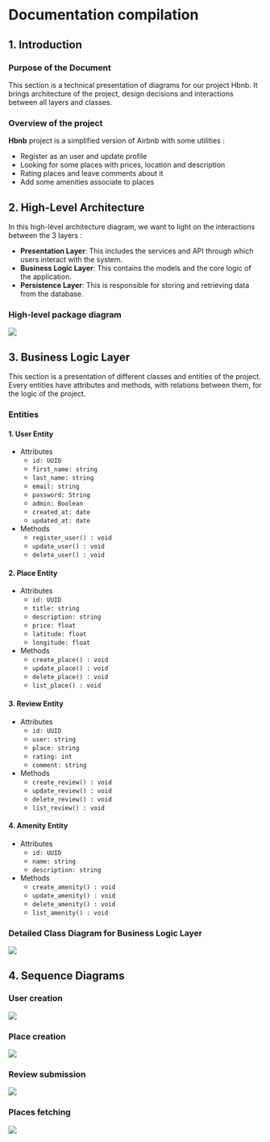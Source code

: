 # **Documentation compilation**

## **1. Introduction**

### **Purpose of the Document**

This section is a technical presentation of diagrams for our project Hbnb. It brings architecture of the project, design decisions and interactions between all layers and classes.

### **Overview of the project**

**Hbnb** project is a simplified version of Airbnb with some utilities :

- Register as an user and update profile
- Looking for some places with prices, location and description
- Rating places and leave comments about it
- Add some amenities associate to places

## **2. High-Level Architecture**

In this high-level architecture diagram, we want to light on the interactions between the 3 layers :

- **Presentation Layer**: This includes the services and API through which users interact with the system.
- **Business Logic Layer**: This contains the models and the core logic of the application.
- **Persistence Layer**: This is responsible for storing and retrieving data from the database.

### **High-level package diagram**

[![](https://mermaid.ink/img/pako:eNptUl1r4zAQ_CtiXxsH23FjW5TAJe3BQaGh5V4Ov-zZG1c0XgVJ7l0a8t-rKE7AtKAH7TC7M_txgFo3BBKiKKq41rxRraxYCPdKHUnBpKMGzVvFZ8IWrb1X2BrshkisDVlih05pfsQ9GXE4FRDi7u4XOzIbrGmxOEM3z55r3gN3QNbaOoHsH2uuaYQKQ--K_g3YC3EjOrIWW7IDtjKEjkJ-Xeue3YAvz1jTKVbWGXTaVHy8WF72VrEv9KhbVY883_z2_sQDO-X2Fytb38AYeg62xtiPjthHV_AqtiZjvQfyzY2l7tHhX7QUuF-nGEWL74xK8RNrbEis0fnp-jF-QzrlftGV4qIonnZkgpSfI0ygNaoB6UxPE-jIdHgKIfisIFxCBdJ_wyWA9-tzdsh_tO4uaUb37SvIDW6tj_pd49cyHMqV4vdHZnXaEsgkS0MNkAf4DzKNb6fzOMnLMo_n6SzLJrD3pGQ-zcoizpN8niSzopwdJ_ARVOPpbV6kcZoURRGXWZ6Ux08-1u28?type=png)](https://mermaid.live/edit#pako:eNptUl1r4zAQ_CtiXxsH23FjW5TAJe3BQaGh5V4Ov-zZG1c0XgVJ7l0a8t-rKE7AtKAH7TC7M_txgFo3BBKiKKq41rxRraxYCPdKHUnBpKMGzVvFZ8IWrb1X2BrshkisDVlih05pfsQ9GXE4FRDi7u4XOzIbrGmxOEM3z55r3gN3QNbaOoHsH2uuaYQKQ--K_g3YC3EjOrIWW7IDtjKEjkJ-Xeue3YAvz1jTKVbWGXTaVHy8WF72VrEv9KhbVY883_z2_sQDO-X2Fytb38AYeg62xtiPjthHV_AqtiZjvQfyzY2l7tHhX7QUuF-nGEWL74xK8RNrbEis0fnp-jF-QzrlftGV4qIonnZkgpSfI0ygNaoB6UxPE-jIdHgKIfisIFxCBdJ_wyWA9-tzdsh_tO4uaUb37SvIDW6tj_pd49cyHMqV4vdHZnXaEsgkS0MNkAf4DzKNb6fzOMnLMo_n6SzLJrD3pGQ-zcoizpN8niSzopwdJ_ARVOPpbV6kcZoURRGXWZ6Ux08-1u28)

## **3. Business Logic Layer**

This section is a presentation of different classes and entities of the project. Every entities have attributes and methods, with relations between them, for the logic of the project.

### **Entities**

#### **1. User Entity**

- Attributes
  - `id: UUID`
  - `first_name: string`
  - `last_name: string`
  - `email: string`
  - `password: String`
  - `admin: Boolean`
  - `created_at: date`
  - `updated_at: date`
- Methods
  - `register_user() : void`
  - `update_user() : void`
  - `delete_user() : void`

#### **2. Place Entity**

- Attributes
  - `id: UUID`
  - `title: string`
  - `description: string`
  - `price: float`
  - `latitude: float`
  - `longitude: float`
- Methods
  - `create_place() : void`
  - `update_place() : void`
  - `delete_place() : void`
  - `list_place() : void`

#### **3. Review Entity**

- Attributes
  - `id: UUID`
  - `user: string`
  - `place: string`
  - `rating: int`
  - `comment: string`
- Methods
  - `create_review() : void`
  - `update_review() : void`
  - `delete_review() : void`
  - `list_review() : void`

#### **4. Amenity Entity**

- Attributes
  - `id: UUID`
  - `name: string`
  - `description: string`
- Methods
  - `create_amenity() : void`
  - `update_amenity() : void`
  - `delete_amenity() : void`
  - `list_amenity() : void`

### **Detailed Class Diagram for Business Logic Layer**

[![](https://mermaid.ink/img/pako:eNp9lFFvmzAUhf-K5adNDVEIJCF-qNS1eYi0TVPXbGqFFHnYodbARhezrMvy33chlGYxCbzg73DNPcc2O5oYISmjScbL8k7xFHgea6FAJlYZTR4-xJrg1ehk9XVxT3axjm3NPCXIarW868YbBaVda55LwkhpQem007D-nCRzrjIXF_jFrQHhKlzkSiP-YUwmue54ApJbKdbcoijwsVOqQvQrVyBTVVoJ66qU8O59xw8Vp1TITB7Rmu1RPIroy8eb28X5jK6sspmbAU5cJqCKJnNHLEAldc0mM9x2NOM4VyV6BKPTfuUQ0LrIeCJdr6e4NXuKM8zrDfZEcPNp8Xn58HghhN59cDmDtnUs1Mq-uM27Qtu-KzQGjnCPhfvFt-Xi-wUH9Q7oWag6FRcDrpROkSt9tBYmxxbsWacgfym5dY06vPXp8MbmG_3PZXOQPe_vdbtfGTFbXR60AzGe1y0kIwUHS8zm-AXPu36NiRHMzCQK26MDmoISlFmo5IDmEvBw45Du6tqY2meZy5gyfBQcfsY01nusKbh-MiZ_LQNTpc-UbXhW4uhgvP05dRSkFhJuTaUtZcE0bCahbEd_U-aPR0M_iHw_GM0n_nwymw7oC2XeeBoNw2g2mgR-NA3DcBLuB_RP82F_GEwn43nk4z0PgmgW7v8Bg8mb0A?type=png)](https://mermaid.live/edit#pako:eNp9lFFvmzAUhf-K5adNDVEIJCF-qNS1eYi0TVPXbGqFFHnYodbARhezrMvy33chlGYxCbzg73DNPcc2O5oYISmjScbL8k7xFHgea6FAJlYZTR4-xJrg1ehk9XVxT3axjm3NPCXIarW868YbBaVda55LwkhpQem007D-nCRzrjIXF_jFrQHhKlzkSiP-YUwmue54ApJbKdbcoijwsVOqQvQrVyBTVVoJ66qU8O59xw8Vp1TITB7Rmu1RPIroy8eb28X5jK6sspmbAU5cJqCKJnNHLEAldc0mM9x2NOM4VyV6BKPTfuUQ0LrIeCJdr6e4NXuKM8zrDfZEcPNp8Xn58HghhN59cDmDtnUs1Mq-uM27Qtu-KzQGjnCPhfvFt-Xi-wUH9Q7oWag6FRcDrpROkSt9tBYmxxbsWacgfym5dY06vPXp8MbmG_3PZXOQPe_vdbtfGTFbXR60AzGe1y0kIwUHS8zm-AXPu36NiRHMzCQK26MDmoISlFmo5IDmEvBw45Du6tqY2meZy5gyfBQcfsY01nusKbh-MiZ_LQNTpc-UbXhW4uhgvP05dRSkFhJuTaUtZcE0bCahbEd_U-aPR0M_iHw_GM0n_nwymw7oC2XeeBoNw2g2mgR-NA3DcBLuB_RP82F_GEwn43nk4z0PgmgW7v8Bg8mb0A)

## **4. Sequence Diagrams**

### User creation

[![](https://mermaid.ink/img/pako:eNplUUtPwzAM_iuRz93oa2zNYRIMISFxQENwQLmY1isRbTLyQMC0_06y0Ullt_jz97CdHdS6IeBg6cOTqulGYmuwF2qLxslablE59mTJjJGrh7sxcO2tVGTtvW5lPW7doMNXtCSUUNFpslwGOY8ebIVdx9Yx2x5jQtFK6ww6qQM_cAJ9ZM7ZM3ayQUcMVcMejK5DazARakQO4iGes0f8pGNIxIQaOpPziJVWG2n6g-S_5TD_mpw36ui6JrvVKu4YJw6MGHOinC3GHn0dp764Rdl5Q5BAa2QD3BlPCfRkeowl7IRiTIB7o54E8PBs0LwLEGofNOG8L1r3g8xo374B32BnQ-W38UZ__3lCDamGzEp75YAXVXowAb6DL-BlWkyLsixm6eViNq-yqkzgG3iW5tOyyvOsmOdlVSyK-T6Bn0NuOp2laZ5laVFmizwI8_0vK0rKHA?type=png)](https://mermaid.live/edit#pako:eNplUUtPwzAM_iuRz93oa2zNYRIMISFxQENwQLmY1isRbTLyQMC0_06y0Ullt_jz97CdHdS6IeBg6cOTqulGYmuwF2qLxslablE59mTJjJGrh7sxcO2tVGTtvW5lPW7doMNXtCSUUNFpslwGOY8ebIVdx9Yx2x5jQtFK6ww6qQM_cAJ9ZM7ZM3ayQUcMVcMejK5DazARakQO4iGes0f8pGNIxIQaOpPziJVWG2n6g-S_5TD_mpw36ui6JrvVKu4YJw6MGHOinC3GHn0dp764Rdl5Q5BAa2QD3BlPCfRkeowl7IRiTIB7o54E8PBs0LwLEGofNOG8L1r3g8xo374B32BnQ-W38UZ__3lCDamGzEp75YAXVXowAb6DL-BlWkyLsixm6eViNq-yqkzgG3iW5tOyyvOsmOdlVSyK-T6Bn0NuOp2laZ5laVFmizwI8_0vK0rKHA)

### Place creation

[![](https://mermaid.ink/img/pako:eNplUctu2zAQ_BViTw1gG9TDkcVDgMS-FOjBcNEeCl420lohIi0dkiqaGP73knYcQMmJ5MzOzO7yCI1tCRR4ehmJG9oY7BwOmg_ogmnMATmIX57cFLnffp8CD6M3TN7_sJ1pptQGAz6iJ82ak9P87i7KVfIQa-x78W3bY0OicYTBWBYu9eLDjeZYEqsn3kr8xt60GEggt2LrbBMpsbtoNE-Ko_iarsRP_EviEpVAzVdq_jVjbXlv3HDWfPa89r-jMDqOhz9YTuOlbiOZZlTvQTvqjA_uMldzMaUWZtA504IKbqQZDOQGTE84ahZCQ3iigTSoeG3RPWvQfIqauM0_1g5XmbNj9wRqj72Pr_GQdvL-fR-oI27Jre3IAVRRl2cTUEf4B6qUxaIoy2Ipb1fLqs4S-woqk_mirPM8K6q8rItVUZ1m8HbOlYullHmWyVspyyor6-r0H_lyw18?type=png)](https://mermaid.live/edit#pako:eNplUctu2zAQ_BViTw1gG9TDkcVDgMS-FOjBcNEeCl420lohIi0dkiqaGP73knYcQMmJ5MzOzO7yCI1tCRR4ehmJG9oY7BwOmg_ogmnMATmIX57cFLnffp8CD6M3TN7_sJ1pptQGAz6iJ82ak9P87i7KVfIQa-x78W3bY0OicYTBWBYu9eLDjeZYEqsn3kr8xt60GEggt2LrbBMpsbtoNE-Ko_iarsRP_EviEpVAzVdq_jVjbXlv3HDWfPa89r-jMDqOhz9YTuOlbiOZZlTvQTvqjA_uMldzMaUWZtA504IKbqQZDOQGTE84ahZCQ3iigTSoeG3RPWvQfIqauM0_1g5XmbNj9wRqj72Pr_GQdvL-fR-oI27Jre3IAVRRl2cTUEf4B6qUxaIoy2Ipb1fLqs4S-woqk_mirPM8K6q8rItVUZ1m8HbOlYullHmWyVspyyor6-r0H_lyw18)

### Review submission

[![](https://mermaid.ink/img/pako:eNplUctOwzAQ_BVrTyC1lfNo0_hQCcoFiUNVBAfki0m2qUWzLrbDq-q_YxeCCJzsnfHM7K4PUJkaQYDD5w6pwiutGqtaSXtlva70XpFndw7tELlYXQ-By85pQuduTKOrIXWlvHpUDiVJik7jxSLIRfRgS7XbsbM1vmh8ZbfdY6ud04bOJQU2PBzYCnavdrpWHpmimq2sqQL1SyZp8D7o-2zBbtULsu-giErqufH_nKWhjbbtSfTXtG9_jb6zFA63NxSnix0HMo4o-qQ1Ntp5q3zojlVfrljDCBqraxDedjiCFm2rYgkHSYxJ8FtsUYII11rZJwmSjkETtvlgTNvLrOmaLYiN2rlQdfu4mO_v-0EtUo12aTryIHI-O5mAOMBbLLNJlufZlM_m06JMynwE7yASnk7yMk2TrEjzMptnxXEEH6dcPplyniYJn3GeF0leFsdPtS_D8Q?type=png)](https://mermaid.live/edit#pako:eNplUctOwzAQ_BVrTyC1lfNo0_hQCcoFiUNVBAfki0m2qUWzLrbDq-q_YxeCCJzsnfHM7K4PUJkaQYDD5w6pwiutGqtaSXtlva70XpFndw7tELlYXQ-By85pQuduTKOrIXWlvHpUDiVJik7jxSLIRfRgS7XbsbM1vmh8ZbfdY6ud04bOJQU2PBzYCnavdrpWHpmimq2sqQL1SyZp8D7o-2zBbtULsu-giErqufH_nKWhjbbtSfTXtG9_jb6zFA63NxSnix0HMo4o-qQ1Ntp5q3zojlVfrljDCBqraxDedjiCFm2rYgkHSYxJ8FtsUYII11rZJwmSjkETtvlgTNvLrOmaLYiN2rlQdfu4mO_v-0EtUo12aTryIHI-O5mAOMBbLLNJlufZlM_m06JMynwE7yASnk7yMk2TrEjzMptnxXEEH6dcPplyniYJn3GeF0leFsdPtS_D8Q)

### Places fetching

[![](https://mermaid.ink/img/pako:eNplkVFLwzAUhf9KuE8K3UjbbF3zMNANQdjDmPgieYntXVdsk5qkoI79dxNrZcW33HvPOV9ucoZClwgcLL73qArc1rIyshWqk8bVRd1J5cizRTPt3O0fp4373tYKrd3pqi6mo6108lVaFEqokDRbr72dhwyykU1Dbg4Bbh3ZN7JAS0JURY5149DYW6G80HsmBE4e0BUnUmhj0HZalcEy-IWaSL11vAEnI2nq6wZukAk1imf_mQd0vVED5lc9RY2rXQst2dXWDVv4eXgBfj0hT6gcRFCZugTuTI8RtGhaGUo4C0WIAHfCFgVwfyyleRMg1MV7_Pu-aN2ONqP76gT8KBvrq74rpRs_9K9rUJVoNrr3UM5o8hMC_AwfoUznKWPpgi5XiyyPcxbBJ_CYJnOWJ0mcZgnL01WaXSL4-uHS-YLSJI7pklKWxSzPLt_G9cn0?type=png)](https://mermaid.live/edit#pako:eNplkVFLwzAUhf9KuE8K3UjbbF3zMNANQdjDmPgieYntXVdsk5qkoI79dxNrZcW33HvPOV9ucoZClwgcLL73qArc1rIyshWqk8bVRd1J5cizRTPt3O0fp4373tYKrd3pqi6mo6108lVaFEqokDRbr72dhwyykU1Dbg4Bbh3ZN7JAS0JURY5149DYW6G80HsmBE4e0BUnUmhj0HZalcEy-IWaSL11vAEnI2nq6wZukAk1imf_mQd0vVED5lc9RY2rXQst2dXWDVv4eXgBfj0hT6gcRFCZugTuTI8RtGhaGUo4C0WIAHfCFgVwfyyleRMg1MV7_Pu-aN2ONqP76gT8KBvrq74rpRs_9K9rUJVoNrr3UM5o8hMC_AwfoUznKWPpgi5XiyyPcxbBJ_CYJnOWJ0mcZgnL01WaXSL4-uHS-YLSJI7pklKWxSzPLt_G9cn0)
